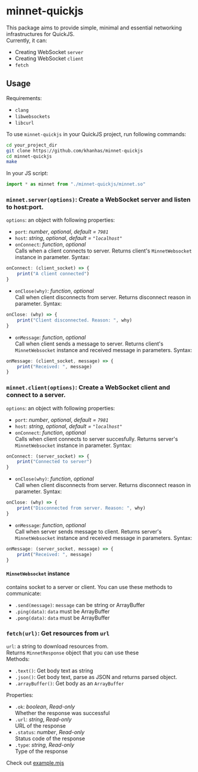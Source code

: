 # minnet-quickjs
This package aims to provide simple, minimal and essential networking infrastructures for QuickJS.  
Currently, it can:
- Creating WebSocket `server`
- Creating WebSocket `client`
- `fetch`

## Usage
Requirements:
- `clang`
- `libwebsockets`
- `libcurl`

To use `minnet-quickjs` in your QuickJS project, run following commands:
```bash
cd your_project_dir
git clone https://github.com/khanhas/minnet-quickjs
cd minnet-quickjs
make
```

In your JS script:
```javascript
import * as minnet from "./minnet-quickjs/minnet.so"
```

### `minnet.server(options)`: Create a WebSocket server and listen to host:port.  
`options`: an object with following properties:
- `port`: *number*, *optional*, *default = `7981`*
- `host`: *string*, *optional*, *default = `"localhost"`*
- `onConnect`: *function*, *optional*  
    Calls when a client connects to server. Returns client's `MinnetWebsocket` instance in parameter. Syntax:
```javascript
onConnect: (client_socket) => {
    print("A client connected")
}
```
- `onClose(why)`: *function*, *optional*  
    Call when client disconnects from server. Returns disconnect reason in parameter. Syntax:
```javascript
onClose: (why) => {
    print("Client disconnected. Reason: ", why)
}
```
- `onMessage`: *function*, *optional*  
   Call when client sends a message to server. Returns client's `MinnetWebsocket` instance and received message in parameters. Syntax:
```javascript
onMessage: (client_socket, message) => {
    print("Received: ", message)
}
```

### `minnet.client(options)`: Create a WebSocket client and connect to a server.  
`options`: an object with following properties:
- `port`: *number*, *optional*, *default = `7981`*
- `host`: *string*, *optional*, *default = `"localhost"`*
- `onConnect`: *function*, *optional*  
    Calls when client connects to server succesfully. Returns server's `MinnetWebsocket` instance in parameter. Syntax:
```javascript
onConnect: (server_socket) => {
    print("Connected to server")
}
```
- `onClose(why)`: *function*, *optional*  
    Call when client disconnects from server. Returns disconnect reason in parameter. Syntax:
```javascript
onClose: (why) => {
    print("Disconnected from server. Reason: ", why)
}
```
- `onMessage`: *function*, *optional*  
   Call when server sends message to client. Returns server's `MinnetWebsocket` instance and received message in parameters. Syntax:
```javascript
onMessage: (server_socket, message) => {
    print("Received: ", message)
}
```

#### `MinnetWebsocket` instance
contains socket to a server or client. You can use these methods to communicate:
- `.send(message)`: `message` can be string or ArrayBuffer
- `.ping(data)`: `data` must be ArrayBuffer
- `.pong(data)`: `data` must be ArrayBuffer

### `fetch(url)`: Get resources from `url`
`url`: a string to download resources from.  
Returns `MinnetResponse` object that you can use these  
Methods:
- `.text()`: Get body text as string
- `.json()`: Get body text, parse as JSON and returns parsed object.
- `.arrayBuffer()`: Get body as an `ArrayBuffer`

Properties:
- `.ok`: *boolean*, *Read-only*  
    Whether the response was successful
- `.url`: *string*, *Read-only*  
    URL of the response
- `.status`: *number*, *Read-only*  
    Status code of the response
- `.type`: *string*, *Read-only*  
    Type of the response 

Check out [example.mjs](./example.mjs)
